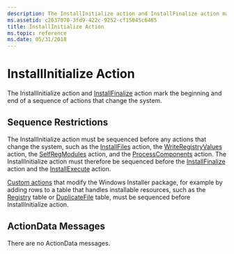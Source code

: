 ```yaml
---
description: The InstallInitialize action and InstallFinalize action mark the beginning and end of a sequence of actions that change the system.
ms.assetid: c2637070-3fd9-422c-9252-cf15045c6485
title: InstallInitialize Action
ms.topic: reference
ms.date: 05/31/2018
---
```


# InstallInitialize Action

The InstallInitialize action and [InstallFinalize](installfinalize-action.md) action mark the beginning and end of a sequence of actions that change the system.

## Sequence Restrictions

The InstallInitialize action must be sequenced before any actions that change the system, such as the [InstallFiles](installfiles-action.md) action, the [WriteRegistryValues](writeregistryvalues-action.md) action, the [SelfRegModules](selfregmodules-action.md) action, and the [ProcessComponents](processcomponents-action.md) action. The InstallInitialize action must therefore be sequenced before the [InstallFinalize](installfinalize-action.md) action and the [InstallExecute](installexecute-action.md) action.

[Custom actions](custom-actions.md) that modify the Windows Installer package, for example by adding rows to a table that handles installable resources, such as the [Registry](registry-table.md) table or [DuplicateFile](duplicatefile-table.md) table, must be sequenced before InstallInitialize action.

## ActionData Messages

There are no ActionData messages.

 

 



